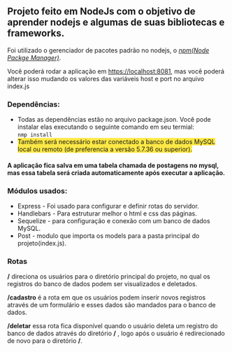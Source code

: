 ## Projeto feito em NodeJs com o objetivo de aprender nodejs e algumas de suas bibliotecas e frameworks.

Foi utilizado o gerenciador de pacotes padrão no nodejs, o [_npm(Node Packge Manager\)_](https://www.npmjs.com/).

Você poderá rodar a aplicação em [https://localhost:8081](https://localhost:8081), mas você poderá alterar isso mudando os valores das variáveis host e port no arquivo index.js

### Dependências:
- Todas as dependências estão no arquivo package.json. Você pode instalar elas executando o seguinte comando em seu termial:<br>
``` nmp install ```
-  <span style='background-color:#ffe846;'>Também será necessário estar conectado a banco de dados MySQL local ou remoto (de preferencia a versão 5.7.36 ou superior).</span>

#### A aplicação fica salva em uma tabela chamada de postagens no mysql, mas essa tabela será criada automaticamente após executar a aplicação.


### Módulos usados:

- Express - Foi usado para configurar e definir rotas do servidor.
- Handlebars - Para estruturar melhor o html e css das páginas.
- Sequelize - para configuração e conexão com um banco de dados MySQL.
- Post - modulo que importa os models para a pasta principal do projeto(index.js).

### Rotas

**/** direciona os usuários para o diretório principal do projeto, no qual os registros do banco de dados podem ser visualizados e deletados.

**/cadastro** é a rota em que os usuários podem inserir novos registros através de um formulário e esses dados são mandados para o banco de dados.

**/deletar** essa rota fica disponível quando o usuário deleta um registro do banco de dados através do diretório **/** , logo após o usuário é redirecionado de novo para o diretório **/**.
